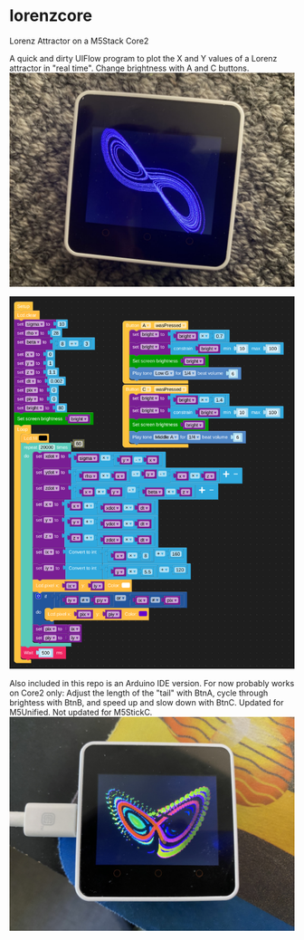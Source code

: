 # lorenzcore
Lorenz Attractor on a M5Stack Core2

A quick and dirty UIFlow program to plot the X and Y values of a Lorenz attractor in "real time". Change brightness with A and C buttons.
![alt text](lorenzcore.JPG)

![alt text](lorenzcore-blockly.png)

Also included in this repo is an Arduino IDE version. For now probably works on Core2 only: Adjust the length of the "tail" with BtnA, cycle through brightess with BtnB, and speed up and slow down with BtnC. Updated for M5Unified. Not updated for M5StickC.
![alt text](lorenzcorec.JPG)






